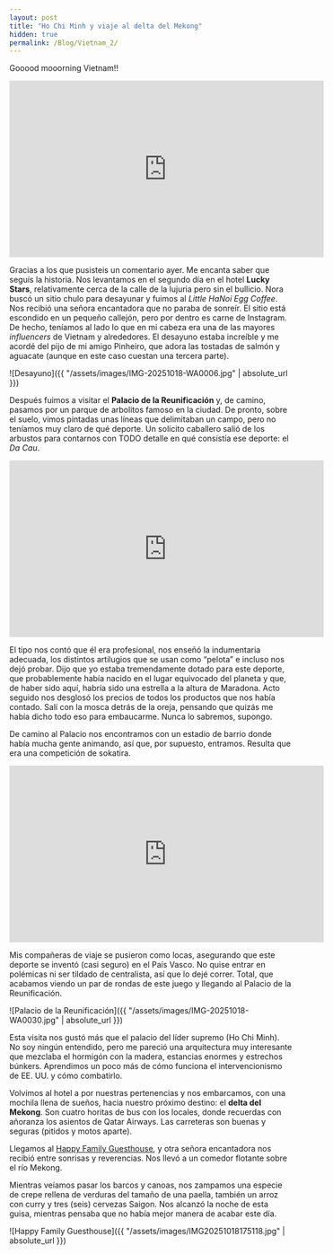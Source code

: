 ```yaml
---
layout: post
title: "Ho Chi Minh y viaje al delta del Mekong"
hidden: true
permalink: /Blog/Vietnam_2/
---
```


Gooood mooorning Vietnam!!

<iframe width="560" height="315" src="https://www.youtube.com/embed/khZq6JKVnlk?si=IqomTp8qsMYdyMJW" 
title="YouTube video player" frameborder="0" allowfullscreen></iframe>

Gracias a los que pusisteis un comentario ayer. Me encanta saber que seguís la historia.
Nos levantamos en el segundo día en el hotel **Lucky Stars**, relativamente cerca de la calle de la lujuria pero sin el bullicio. Nora buscó un sitio chulo para desayunar y fuimos al *Little HaNoi Egg Coffee*. Nos recibió una señora encantadora que no paraba de sonreír. El sitio está escondido en un pequeño callejón, pero por dentro es carne de Instagram. De hecho, teníamos al lado lo que en mi cabeza era una de las mayores *influencers* de Vietnam y alrededores. El desayuno estaba increíble y me acordé del pijo de mi amigo Pinheiro, que adora las tostadas de salmón y aguacate (aunque en este caso cuestan una tercera parte).

![Desayuno]({{ "/assets/images/IMG-20251018-WA0006.jpg" | absolute_url }})

Después fuimos a visitar el **Palacio de la Reunificación** y, de camino, pasamos por un parque de arbolitos famoso en la ciudad.
De pronto, sobre el suelo, vimos pintadas unas líneas que delimitaban un campo, pero no teníamos muy claro de qué deporte. Un solícito caballero salió de los arbustos para contarnos con TODO detalle en qué consistía ese deporte: el *Da Cau*.

<iframe width="560" height="315" src="https://www.youtube.com/embed/s_fxJGbikdo?si=U_j5qJT2UxiNWTma" 
title="YouTube video player" frameborder="0" allowfullscreen></iframe>

El tipo nos contó que él era profesional, nos enseñó la indumentaria adecuada, los distintos artilugios que se usan como “pelota” e incluso nos dejó probar. Dijo que yo estaba tremendamente dotado para este deporte, que probablemente había nacido en el lugar equivocado del planeta y que, de haber sido aquí, habría sido una estrella a la altura de Maradona.
Acto seguido nos desglosó los precios de todos los productos que nos había contado.
Salí con la mosca detrás de la oreja, pensando que quizás me había dicho todo eso para embaucarme. Nunca lo sabremos, supongo.

De camino al Palacio nos encontramos con un estadio de barrio donde había mucha gente animando, así que, por supuesto, entramos. Resulta que era una competición de sokatira.

<iframe width="560" height="315" src="https://www.youtube.com/embed/xT3omEi_x80?feature=shared" 
title="YouTube video player" frameborder="0" allowfullscreen></iframe>

Mis compañeras de viaje se pusieron como locas, asegurando que este deporte se inventó (casi seguro) en el País Vasco. No quise entrar en polémicas ni ser tildado de centralista, así que lo dejé correr. Total, que acabamos viendo un par de rondas de este juego y llegando al Palacio de la Reunificación.

![Palacio de la Reunificación]({{ "/assets/images/IMG-20251018-WA0030.jpg" | absolute_url }})

Esta visita nos gustó más que el palacio del líder supremo (Ho Chi Minh). No soy ningún entendido, pero me pareció una arquitectura muy interesante que mezclaba el hormigón con la madera, estancias enormes y estrechos búnkers.
Aprendimos un poco más de cómo funciona el intervencionismo de EE. UU. y cómo combatirlo.

Volvimos al hotel a por nuestras pertenencias y nos embarcamos, con una mochila llena de sueños, hacia nuestro próximo destino: el **delta del Mekong**.
Son cuatro horitas de bus con los locales, donde recuerdas con añoranza los asientos de Qatar Airways. Las carreteras son buenas y seguras (pitidos y motos aparte).

Llegamos al [Happy Family Guesthouse](https://maps.app.goo.gl/WdPHjhJyez9RS5Gp7), y otra señora encantadora nos recibió entre sonrisas y reverencias. Nos llevó a un comedor flotante sobre el río Mekong.

Mientras veíamos pasar los barcos y canoas, nos zampamos una especie de crepe rellena de verduras del tamaño de una paella, también un arroz con curry y tres (seis) cervezas Saigon.
Nos alcanzó la noche de esta guisa, mientras pensaba que no había mejor manera de acabar este día.


![Happy Family Guesthouse]({{ "/assets/images/IMG20251018175118.jpg" | absolute_url }})